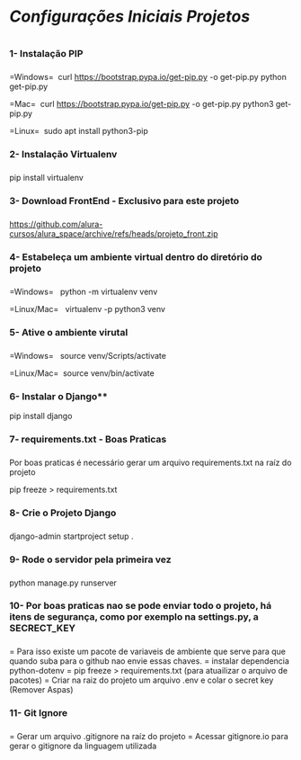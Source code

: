 # **_Configurações Iniciais Projetos_** <h1>

### 1- Instalação PIP <h3>

=Windows=&nbsp;
curl https://bootstrap.pypa.io/get-pip.py -o get-pip.py
python get-pip.py

=Mac=&nbsp;
curl https://bootstrap.pypa.io/get-pip.py -o get-pip.py
python3 get-pip.py

=Linux=&nbsp;
sudo apt install python3-pip

### 2- Instalação Virtualenv <h3>

pip install virtualenv

### 3- Download FrontEnd - Exclusivo para este projeto <h3>

https://github.com/alura-cursos/alura_space/archive/refs/heads/projeto_front.zip

### 4- Estabeleça um ambiente virtual dentro do diretório do projeto <h3>

=Windows= &nbsp;
python -m virtualenv venv

=Linux/Mac= &nbsp;
virtualenv -p python3 venv

### 5- Ative o ambiente virutal <h3>

=Windows= &nbsp;
source venv/Scripts/activate

=Linux/Mac=&nbsp;
source venv/bin/activate

### 6- Instalar o Django**

pip install django 

### 7- requirements.txt - Boas Praticas <h3>

Por boas praticas é necessário gerar um arquivo requirements.txt na raíz do projeto

pip freeze > requirements.txt

### 8-  Crie o Projeto Django <h3>

django-admin startproject setup .

### 9- Rode o servidor pela primeira vez <h3>

python manage.py runserver

### 10- Por boas praticas nao se pode enviar todo o projeto, há itens de segurança, como por exemplo na settings.py, a SECRECT_KEY <h3>

= Para isso existe um pacote de variaveis de ambiente que serve para que quando suba para o github nao envie essas chaves.
    = instalar dependencia python-dotenv
    = pip freeze > requirements.txt (para atuailizar o arquivo de pacotes)
= Criar na raiz do projeto um arquivo .env e colar o secret key (Remover Aspas)

### 11- Git Ignore <h3>

= Gerar um arquivo .gitignore na raíz do projeto
= Acessar gitignore.io para gerar o gitignore da linguagem utilizada